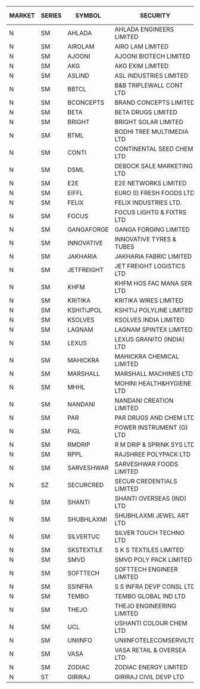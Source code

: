 


| MARKET | SERIES | SYMBOL | SECURITY | PREV CL PR | OPEN PRICE | HIGH PRICE | LOW PRICE | CLOSE PRICE | NET TRDVAL | NET TRDQTY | CORP IND | HI 52 WK | LO 52 WK |
| ----- | ----- | ----- | ----- | ----- | ----- | ----- | ----- | ----- | ----- | ----- | ----- | ----- | ----- |
| N | SM | AHLADA | AHLADA ENGINEERS LIMITED | 69.50 | 70.50 | 70.50 | 66.05 | 66.75 | 34463600.00 | 508000 |  | 93.40 | 39.00 |
| N | SM | AIROLAM | AIRO LAM LIMITED | 31.95 | 30.00 | 30.00 | 27.30 | 27.95 | 339600.00 | 12000 |  | 36.00 | 14.45 |
| N | SM | AJOONI | AJOONI BIOTECH LIMITED | 32.55 | 33.00 | 33.00 | 32.00 | 33.00 | 786000.00 | 24000 |  | 36.50 | 6.35 |
| N | SM | AKG | AKG EXIM LIMITED | 85.20 | 85.00 | 86.20 | 85.00 | 86.00 | 3290240.00 | 38400 |  | 86.20 | 32.00 |
| N | SM | ASLIND | ASL INDUSTRIES LIMITED | 13.40 | 14.05 | 14.05 | 14.05 | 14.05 | 168600.00 | 12000 |  | 14.05 | 4.75 |
| N | SM | BBTCL | B&B TRIPLEWALL CONT LTD | 70.95 | 68.05 | 68.05 | 67.45 | 67.45 | 610500.00 | 9000 |  | 72.50 | 27.20 |
| N | SM | BCONCEPTS | BRAND CONCEPTS LIMITED | 29.90 | 29.00 | 29.00 | 28.45 | 28.45 | 428400.00 | 15000 |  | 32.05 | 13.70 |
| N | SM | BETA | BETA DRUGS LIMITED | 122.15 | 122.00 | 122.00 | 116.05 | 116.05 | 569080.00 | 4800 |  | 140.80 | 37.00 |
| N | SM | BRIGHT | BRIGHT SOLAR LIMITED | 8.00 | 7.70 | 7.70 | 7.70 | 7.70 | 46200.00 | 6000 |  | 14.75 | 4.70 |
| N | SM | BTML | BODHI TREE MULTIMEDIA LTD | 78.00 | 73.00 | 73.00 | 73.00 | 73.00 | 87600.00 | 1200 |  | 96.00 | 68.50 |
| N | SM | CONTI | CONTINENTAL SEED CHEM LTD | 7.75 | 7.40 | 7.40 | 7.40 | 7.40 | 73992.60 | 9999 |  | 102.20 | 5.55 |
| N | SM | DSML | DEBOCK SALE MARKETING LTD | 6.20 | 5.90 | 6.40 | 5.90 | 6.40 | 112200.00 | 18000 |  | 21.95 | 3.50 |
| N | SM | E2E | E2E NETWORKS LIMITED | 52.50 | 50.00 | 52.90 | 49.90 | 52.90 | 610300.00 | 12000 |  | 61.30 | 13.30 |
| N | SM | EIFFL | EURO (I) FRESH FOODS LTD | 74.20 | 78.00 | 78.00 | 78.00 | 78.00 | 124800.00 | 1600 |  | 115.25 | 64.80 |
| N | SM | FELIX | FELIX INDUSTRIES LTD. | 35.45 | 33.70 | 34.95 | 33.70 | 34.95 | 274600.00 | 8000 |  | 40.30 | 10.80 |
| N | SM | FOCUS | FOCUS LIGHTG & FIXTRS LTD | 24.45 | 24.00 | 24.00 | 24.00 | 24.00 | 72000.00 | 3000 |  | 34.30 | 15.50 |
| N | SM | GANGAFORGE | GANGA FORGING LIMITED | 27.60 | 24.85 | 27.90 | 24.85 | 27.90 | 2656000.00 | 104000 |  | 34.70 | 8.70 |
| N | SM | INNOVATIVE | INNOVATIVE TYRES & TUBES | 8.60 | 8.90 | 9.00 | 8.80 | 8.80 | 106500.00 | 12000 |  | 11.80 | 5.40 |
| N | SM | JAKHARIA | JAKHARIA FABRIC LIMITED | 148.00 | 145.00 | 145.00 | 145.00 | 145.00 | 928000.00 | 6400 |  | 187.00 | 140.00 |
| N | SM | JETFREIGHT | JET FREIGHT LOGISTICS LTD | 20.60 | 20.90 | 21.60 | 20.90 | 21.60 | 170000.00 | 8000 |  | 21.60 | 11.90 |
| N | SM | KHFM | KHFM HOS FAC MANA SER LTD | 32.65 | 32.00 | 32.00 | 32.00 | 32.00 | 96000.00 | 3000 |  | 36.40 | 22.20 |
| N | SM | KRITIKA | KRITIKA WIRES LIMITED | 37.80 | 37.90 | 37.90 | 37.90 | 37.90 | 303200.00 | 8000 |  | 37.90 | 32.00 |
| N | SM | KSHITIJPOL | KSHITIJ POLYLINE LIMITED | 26.50 | 26.50 | 27.50 | 26.40 | 26.60 | 1083000.00 | 40000 |  | 30.00 | 19.20 |
| N | SM | KSOLVES | KSOLVES INDIA LIMITED | 587.65 | 595.35 | 595.35 | 595.35 | 595.35 | 178605.00 | 300 |  | 661.50 | 102.05 |
| N | SM | LAGNAM | LAGNAM SPINTEX LIMITED | 18.00 | 17.10 | 17.10 | 17.10 | 17.10 | 102600.00 | 6000 |  | 19.65 | 6.60 |
| N | SM | LEXUS | LEXUS GRANITO (INDIA) LTD | 21.00 | 21.00 | 21.00 | 21.00 | 21.00 | 735000.00 | 35000 |  | 22.50 | 4.55 |
| N | SM | MAHICKRA | MAHICKRA CHEMICAL LIMITED | 79.90 | 79.50 | 80.70 | 79.25 | 79.25 | 1196925.00 | 15000 |  | 92.90 | 70.00 |
| N | SM | MARSHALL | MARSHALL MACHINES LTD | 11.35 | 10.85 | 10.85 | 10.85 | 10.85 | 65100.00 | 6000 |  | 16.50 | 4.85 |
| N | SM | MHHL | MOHINI HEALTH&HYGIENE LTD | 20.60 | 20.60 | 20.60 | 20.60 | 20.60 | 247200.00 | 12000 |  | 23.60 | 11.35 |
| N | SM | NANDANI | NANDANI CREATION LIMITED | 16.50 | 17.30 | 17.30 | 17.00 | 17.30 | 429000.00 | 25000 |  | 17.30 | 7.35 |
| N | SM | PAR | PAR DRUGS AND CHEM LTD | 68.80 | 66.25 | 66.25 | 65.40 | 65.65 | 922600.00 | 14000 |  | 74.80 | 26.20 |
| N | SM | PIGL | POWER INSTRUMENT (G) LTD | 13.50 | 13.00 | 14.15 | 13.00 | 14.15 | 2984200.00 | 220000 |  | 14.15 | 8.40 |
| N | SM | RMDRIP | R M DRIP & SPRINK SYS LTD | 26.85 | 26.75 | 27.90 | 26.50 | 27.90 | 269100.00 | 10000 |  | 63.00 | 14.65 |
| N | SM | RPPL | RAJSHREE POLYPACK LTD | 112.00 | 108.10 | 108.20 | 108.10 | 108.20 | 216300.00 | 2000 |  | 120.95 | 47.75 |
| N | SM | SARVESHWAR | SARVESHWAR FOODS LIMITED | 13.30 | 13.10 | 13.20 | 12.65 | 12.75 | 145840.00 | 11200 |  | 17.30 | 8.45 |
| N | SZ | SECURCRED | SECUR CREDENTIALS LIMITED | 15.20 | 15.95 | 15.95 | 15.95 | 15.95 | 19140.00 | 1200 |  | 15.95 | 15.95 |
| N | SM | SHANTI | SHANTI OVERSEAS (IND) LTD | 23.10 | 24.00 | 24.25 | 23.50 | 24.25 | 432000.00 | 18000 |  | 24.25 | 14.00 |
| N | SM | SHUBHLAXMI | SHUBHLAXMI JEWEL ART LTD | 18.30 | 19.20 | 19.20 | 19.20 | 19.20 | 38400.00 | 2000 |  | 45.30 | 12.05 |
| N | SM | SILVERTUC | SILVER TOUCH TECHNO LTD | 93.00 | 92.00 | 92.00 | 92.00 | 92.00 | 276000.00 | 3000 |  | 123.95 | 81.00 |
| N | SM | SKSTEXTILE | S K S TEXTILES LIMITED | 29.25 | 29.95 | 30.45 | 27.80 | 30.25 | 705500.00 | 24000 |  | 48.90 | 22.10 |
| N | SM | SMVD | SMVD POLY PACK LIMITED | 9.00 | 9.00 | 9.00 | 9.00 | 9.00 | 18000.00 | 2000 |  | 12.00 | 6.45 |
| N | SM | SOFTTECH | SOFTTECH ENGINEER LIMITED | 89.35 | 91.00 | 91.00 | 91.00 | 91.00 | 145600.00 | 1600 |  | 97.00 | 32.45 |
| N | SM | SSINFRA | S S INFRA DEVP CONSL LTD | 7.55 | 7.90 | 7.90 | 7.90 | 7.90 | 94800.00 | 12000 |  | 14.45 | 5.65 |
| N | SM | TEMBO | TEMBO GLOBAL IND LTD | 192.50 | 187.00 | 203.90 | 180.00 | 196.95 | 10724900.00 | 58000 |  | 210.00 | 115.00 |
| N | SM | THEJO | THEJO ENGINEERING LIMITED | 1092.45 | 1073.00 | 1073.00 | 1070.00 | 1070.00 | 214300.00 | 200 |  | 1468.50 | 350.55 |
| N | SM | UCL | USHANTI COLOUR CHEM LTD | 36.45 | 31.25 | 37.00 | 31.25 | 37.00 | 263700.00 | 8000 |  | 39.40 | 20.50 |
| N | SM | UNIINFO | UNIINFOTELECOMSERVILTD | 23.60 | 23.05 | 24.75 | 23.00 | 23.60 | 141600.00 | 6000 |  | 31.20 | 7.85 |
| N | SM | VASA | VASA RETAIL & OVERSEA LTD | 6.70 | 6.90 | 7.00 | 6.40 | 6.40 | 109000.00 | 16000 |  | 8.60 | 5.00 |
| N | SM | ZODIAC | ZODIAC ENERGY LIMITED | 14.10 | 13.40 | 14.20 | 13.40 | 14.20 | 378400.00 | 28000 |  | 23.75 | 11.25 |
| N | ST | GIRIRAJ | GIRIRAJ CIVIL DEVP LTD | 29.90 | 31.35 | 31.35 | 31.35 | 31.35 | 376200.00 | 12000 |  | 167.85 | 22.45 |



